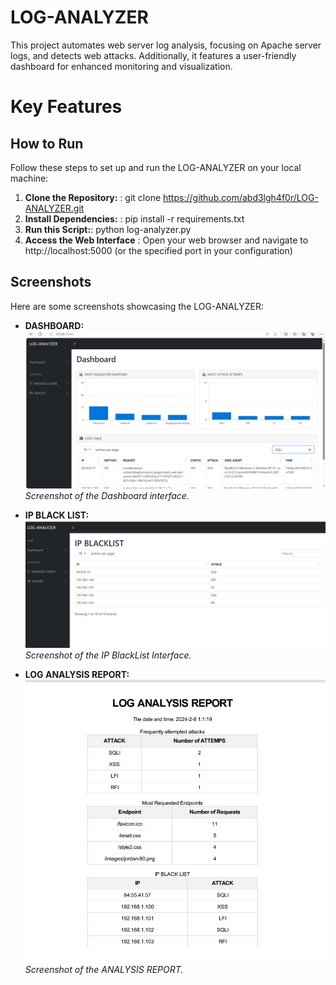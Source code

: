 # LOG-ANALYZER

This project automates web server log analysis, focusing on Apache server logs, and detects web attacks. Additionally, it features a user-friendly dashboard for enhanced monitoring and visualization.

# Key Features



## How to Run

Follow these steps to set up and run the LOG-ANALYZER  on your local machine:

1. **Clone the Repository:** : git clone https://github.com/abd3lgh4f0r/LOG-ANALYZER.git
2. **Install Dependencies:** :  pip install -r requirements.txt
3. **Run this Script:**: python log-analyzer.py
4. **Access the Web Interface** : Open your web browser and navigate to http://localhost:5000 (or the specified port in your configuration)


## Screenshots

Here are some screenshots showcasing the LOG-ANALYZER:

- **DASHBOARD:**
  ![IP BLACKLIST](static/images/Dashboard.jpg)
  *Screenshot of the Dashboard interface.*

- **IP BLACK LIST:**
  ![IP BLACKLIST](static/images/Blacklist.jpg)
  *Screenshot of the IP BlackList Interface.*

 - **LOG ANALYSIS REPORT:**
 ![LOG ANALYSIS REPORT](static/images/report.jpg)
  *Screenshot of the ANALYSIS REPORT.*


  
